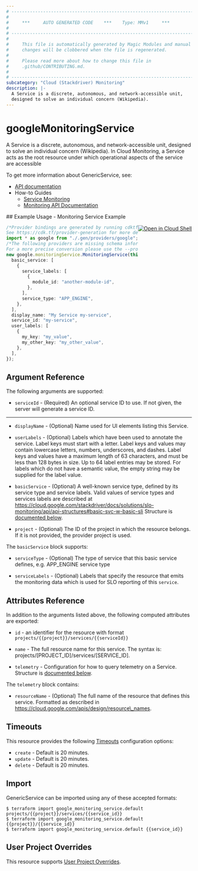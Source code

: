 ```yaml
---
# ----------------------------------------------------------------------------
#
#     ***     AUTO GENERATED CODE    ***    Type: MMv1     ***
#
# ----------------------------------------------------------------------------
#
#     This file is automatically generated by Magic Modules and manual
#     changes will be clobbered when the file is regenerated.
#
#     Please read more about how to change this file in
#     .github/CONTRIBUTING.md.
#
# ----------------------------------------------------------------------------
subcategory: "Cloud (Stackdriver) Monitoring"
description: |-
  A Service is a discrete, autonomous, and network-accessible unit,
  designed to solve an individual concern (Wikipedia).
---
```


# googleMonitoringService

A Service is a discrete, autonomous, and network-accessible unit,
designed to solve an individual concern (Wikipedia). In Cloud Monitoring,
a Service acts as the root resource under which operational aspects of
the service are accessible

To get more information about GenericService, see:

* [API documentation](https://cloud.google.com/monitoring/api/ref_v3/rest/v3/services)
* How-to Guides
  * [Service Monitoring](https://cloud.google.com/monitoring/service-monitoring)
  * [Monitoring API Documentation](https://cloud.google.com/monitoring/api/v3/)

<div class = "oics-button" style="float: right; margin: 0 0 -15px">
  <a href="https://console.cloud.google.com/cloudshell/open?cloudshell_git_repo=https%3A%2F%2Fgithub.com%2Fterraform-google-modules%2Fdocs-examples.git&cloudshell_working_dir=monitoring_service_example&cloudshell_image=gcr.io%2Fgraphite-cloud-shell-images%2Fterraform%3Alatest&open_in_editor=main.tf&cloudshell_print=.%2Fmotd&cloudshell_tutorial=.%2Ftutorial.md" target="_blank">
    <img alt="Open in Cloud Shell" src="//gstatic.com/cloudssh/images/open-btn.svg" style="max-height: 44px; margin: 32px auto; max-width: 100%;">
  </a>
</div>
## Example Usage - Monitoring Service Example

```typescript
/*Provider bindings are generated by running cdktf get.
See https://cdk.tf/provider-generation for more details.*/
import * as google from "./.gen/providers/google";
/*The following providers are missing schema information and might need manual adjustments to synthesize correctly: google.
For a more precise conversion please use the --provider flag in convert.*/
new google.monitoringService.MonitoringService(this, "my_service", {
  basic_service: [
    {
      service_labels: [
        {
          module_id: "another-module-id",
        },
      ],
      service_type: "APP_ENGINE",
    },
  ],
  display_name: "My Service my-service",
  service_id: "my-service",
  user_labels: [
    {
      my_key: "my_value",
      my_other_key: "my_other_value",
    },
  ],
});

```

## Argument Reference

The following arguments are supported:

* `serviceId` -
  (Required)
  An optional service ID to use. If not given, the server will generate a
  service ID.

***

*   `displayName` -
    (Optional)
    Name used for UI elements listing this Service.

*   `userLabels` -
    (Optional)
    Labels which have been used to annotate the service. Label keys must start
    with a letter. Label keys and values may contain lowercase letters,
    numbers, underscores, and dashes. Label keys and values have a maximum
    length of 63 characters, and must be less than 128 bytes in size. Up to 64
    label entries may be stored. For labels which do not have a semantic value,
    the empty string may be supplied for the label value.

*   `basicService` -
    (Optional)
    A well-known service type, defined by its service type and service labels.
    Valid values of service types and services labels are described at
    https://cloud.google.com/stackdriver/docs/solutions/slo-monitoring/api/api-structures#basic-svc-w-basic-sli
    Structure is [documented below](#nested_basic_service).

*   `project` - (Optional) The ID of the project in which the resource belongs.
    If it is not provided, the provider project is used.

<a name="nested_basic_service"></a>The `basicService` block supports:

*   `serviceType` -
    (Optional)
    The type of service that this basic service defines, e.g.
    APP\_ENGINE service type

*   `serviceLabels` -
    (Optional)
    Labels that specify the resource that emits the monitoring data
    which is used for SLO reporting of this `service`.

## Attributes Reference

In addition to the arguments listed above, the following computed attributes are exported:

*   `id` - an identifier for the resource with format `projects/{{project}}/services/{{serviceId}}`

*   `name` -
    The full resource name for this service. The syntax is:
    projects/\[PROJECT\_ID]/services/\[SERVICE\_ID].

*   `telemetry` -
    Configuration for how to query telemetry on a Service.
    Structure is [documented below](#nested_telemetry).

<a name="nested_telemetry"></a>The `telemetry` block contains:

* `resourceName` -
  (Optional)
  The full name of the resource that defines this service.
  Formatted as described in
  https://cloud.google.com/apis/design/resource\_names.

## Timeouts

This resource provides the following
[Timeouts](https://developer.hashicorp.com/terraform/plugin/sdkv2/resources/retries-and-customizable-timeouts) configuration options:

* `create` - Default is 20 minutes.
* `update` - Default is 20 minutes.
* `delete` - Default is 20 minutes.

## Import

GenericService can be imported using any of these accepted formats:

```console
$ terraform import google_monitoring_service.default projects/{{project}}/services/{{service_id}}
$ terraform import google_monitoring_service.default {{project}}/{{service_id}}
$ terraform import google_monitoring_service.default {{service_id}}
```

## User Project Overrides

This resource supports [User Project Overrides](https://registry.terraform.io/providers/hashicorp/google/latest/docs/guides/provider_reference#user_project_override).
